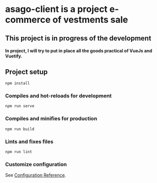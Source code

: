 # asago-client is a project e-commerce of vestments sale

## This project is in progress of the development

#### In project, I will try to put in place all the goods practical of VueJs and Vuetify.


## Project setup
```
npm install
```

### Compiles and hot-reloads for development
```
npm run serve
```

### Compiles and minifies for production
```
npm run build
```

### Lints and fixes files
```
npm run lint
```

### Customize configuration
See [Configuration Reference](https://cli.vuejs.org/config/).
